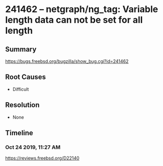 # 241462 – netgraph/ng_tag: Variable length data can not be set for all length

## Summary

https://bugs.freebsd.org/bugzilla/show_bug.cgi?id=241462

## Root Causes

* Difficult

## Resolution

* None

## Timeline

### Oct 24 2019, 11:27 AM

https://reviews.freebsd.org/D22140
